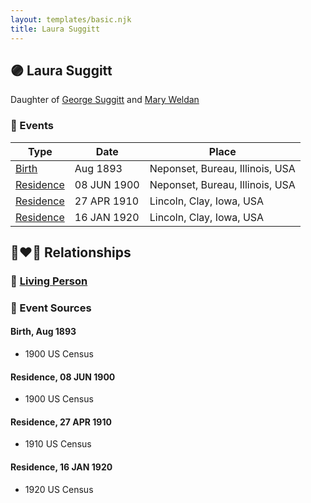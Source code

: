 ```yaml
---
layout: templates/basic.njk
title: Laura Suggitt
---
```

## 🟣 Laura Suggitt

Daughter of [George Suggitt](/people/4/48171276) and [Mary Weldan](/people/1/18538354)

### 📆 Events

Type | Date | Place
------ | ------ | ------
[Birth](#event-29bb8189-894f-4cc3-beb3-8528b3f91e7b) | Aug 1893 | Neponset, Bureau, Illinois, USA
[Residence](#event-f3f3b7d3-8d6f-479e-8702-70d39b8f0cee) | 08 JUN 1900 | Neponset, Bureau, Illinois, USA
[Residence](#event-3a5fe375-88ac-4d05-b018-a44a1862224d) | 27 APR 1910 | Lincoln, Clay, Iowa, USA
[Residence](#event-dad4e5d4-a8bc-41a6-a4d6-2d2ece468ad5) | 16 JAN 1920 | Lincoln, Clay, Iowa, USA

## 👩‍❤️‍👨 Relationships

### 🔵 [Living Person](/people/4/44969277)

### 📰 Event Sources

#### <a id="event-29bb8189-894f-4cc3-beb3-8528b3f91e7b"></a> Birth, Aug 1893
* 1900 US Census

#### <a id="event-f3f3b7d3-8d6f-479e-8702-70d39b8f0cee"></a> Residence, 08 JUN 1900
* 1900 US Census

#### <a id="event-3a5fe375-88ac-4d05-b018-a44a1862224d"></a> Residence, 27 APR 1910
* 1910 US Census

#### <a id="event-dad4e5d4-a8bc-41a6-a4d6-2d2ece468ad5"></a> Residence, 16 JAN 1920
* 1920 US Census